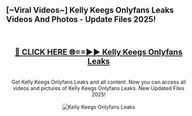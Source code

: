 <h2>[~Viral Videos~] Kelly Keegs Onlyfans Leaks Videos And Photos - Update Files 2025!</h2>
<br>
<div align="center">
<h2><a href="https://top-ai-tools.click/QrbHav" rel="nofollow">🔴 CLICK HERE 🌐==►► Kelly Keegs Onlyfans Leaks</a></h2>
<br>
Get Kelly Keegs Onlyfans Leaks and all content. Now you can access all videos and pictures of Kelly Keegs Onlyfans Leaks. New Updated Files 2025!
<br>
<br>
<a href="https://top-ai-tools.click/QrbHav" rel="nofollow" data-target="animated-image.originalLink"><img src="https://i.ibb.co.com/WyWwxjT/player-gif2.gif" alt="Kelly Keegs Onlyfans Leaks" style="max-width: 100%; display: inline-block;" data-target="animated-image.originalImage"></a>
</div>
<br>